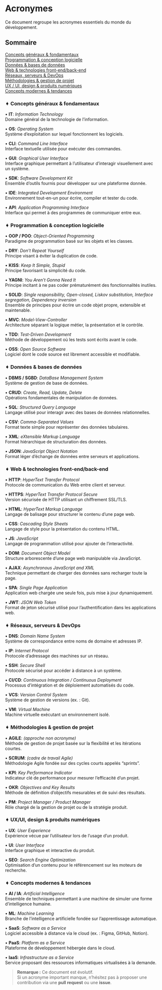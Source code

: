 # Acronymes

Ce document regroupe les acronymes essentiels du monde du développement.


## Sommaire

[Concepts généraux \& fondamentaux](#concepts-généraux--fondamentaux)
<br>
[Programmation \& conception logicielle](#programmation--conception-logicielle)
<br>
[Données \& bases de données](#données--bases-de-données)
<br>
[Web \& technologies front-end/back-end](#web--technologies-front-endback-end)
<br>
[Réseaux, serveurs \& DevOps](#réseaux-serveurs--devops)
<br>
[Méthodologies \& gestion de projet](#méthodologies--gestion-de-projet)
<br>
[UX / UI, design \& produits numériques](#ux--ui-design--produits-numériques)
<br>
[Concepts modernes \& tendances](#concepts-modernes--tendances)

### ➧ Concepts généraux & fondamentaux

• **IT**: *Information Technology*
<br>
Domaine général de la technologie de l’information.

• **OS**: *Operating System*
<br>
Système d’exploitation sur lequel fonctionnent les logiciels.

• **CLI**: *Command Line Interface*
<br>
Interface textuelle utilisée pour exécuter des commandes.

• **GUI**: *Graphical User Interface*
<br>
Interface graphique permettant à l’utilisateur d’interagir visuellement avec un système.

• **SDK**: *Software Development Kit*
<br>
Ensemble d’outils fournis pour développer sur une plateforme donnée.

• **IDE**: *Integrated Development Environment*
<br>
Environnement tout-en-un pour écrire, compiler et tester du code.

• **API**: *Application Programming Interface*
<br>
Interface qui permet à des programmes de communiquer entre eux.

### ➧ Programmation & conception logicielle

• **OOP / POO**: *Object-Oriented Programming*
<br>
Paradigme de programmation basé sur les objets et les classes.

• **DRY**: *Don’t Repeat Yourself*
<br>
Principe visant à éviter la duplication de code.

• **KISS**: *Keep It Simple, Stupid*
<br>
Principe favorisant la simplicité du code.

• **YAGNI**: *You Aren’t Gonna Need It*
<br>
Principe incitant à ne pas coder prématurément des fonctionnalités inutiles.

• **SOLID**: *Single responsibility, Open-closed, Liskov substitution, Interface segregation, Dependency inversion*
<br>
Ensemble de principes pour écrire un code objet propre, extensible et maintenable.

• **MVC**: *Model-View-Controller*
<br>
Architecture séparant la logique métier, la présentation et le contrôle.

• **TDD**: *Test-Driven Development*
<br>
Méthode de développement où les tests sont écrits avant le code.

• **OSS**: *Open Source Software*
<br>
Logiciel dont le code source est librement accessible et modifiable.

### ➧ Données & bases de données

• **DBMS / SGBD**: *DataBase Management System*
<br>
Système de gestion de base de données.

• **CRUD**: *Create, Read, Update, Delete*
<br>
Opérations fondamentales de manipulation de données.

• **SQL**: *Structured Query Language*
<br>
Langage utilisé pour interagir avec des bases de données relationnelles.

• **CSV**: *Comma-Separated Values*
<br>
Format texte simple pour représenter des données tabulaires.

• **XML**: *eXtensible Markup Language*
<br>
Format hiérarchique de structuration des données.

• **JSON**: *JavaScript Object Notation*
<br>
Format léger d’échange de données entre serveurs et applications.

### ➧ Web & technologies front-end/back-end

• **HTTP**: *HyperText Transfer Protocol*
<br>
Protocole de communication du Web entre client et serveur.

• **HTTPS**: *HyperText Transfer Protocol Secure*
<br>
Version sécurisée de HTTP utilisant un chiffrement SSL/TLS.

• **HTML**: *HyperText Markup Language*
<br>
Langage de balisage pour structurer le contenu d’une page web.

• **CSS**: *Cascading Style Sheets*
<br>
Langage de style pour la présentation du contenu HTML.

• **JS**: *JavaScript*
<br>
Langage de programmation utilisé pour ajouter de l’interactivité.

• **DOM**: *Document Object Model*
<br>
Structure arborescente d’une page web manipulable via JavaScript.

• **AJAX**: *Asynchronous JavaScript and XML*
<br>
Technique permettant de charger des données sans recharger toute la page.

• **SPA**: *Single Page Application*
<br>
Application web chargée une seule fois, puis mise à jour dynamiquement.

• **JWT**: *JSON Web Token*
<br>
Format de jeton sécurisé utilisé pour l’authentification dans les applications web.

### ➧ Réseaux, serveurs & DevOps

• **DNS**: *Domain Name System*
<br>
Système de correspondance entre noms de domaine et adresses IP.

• **IP**: *Internet Protocol*
<br>
Protocole d’adressage des machines sur un réseau.

• **SSH**: *Secure Shell*
<br>
Protocole sécurisé pour accéder à distance à un système.

• **CI/CD**: *Continuous Integration / Continuous Deployment*
<br>
Processus d’intégration et de déploiement automatisés du code.

• **VCS**: *Version Control System*
<br>
Système de gestion de versions (ex. : Git).

• **VM**: *Virtual Machine*
<br>
Machine virtuelle exécutant un environnement isolé.

### ➧ Méthodologies & gestion de projet

• **AGILE**: *(approche non acronyme)*
<br>
Méthode de gestion de projet basée sur la flexibilité et les itérations courtes.

• **SCRUM**: *(cadre de travail Agile)*
<br>
Méthodologie Agile fondée sur des cycles courts appelés “sprints”.

• **KPI**: *Key Performance Indicator*
<br>
Indicateur clé de performance pour mesurer l’efficacité d’un projet.

• **OKR**: *Objectives and Key Results*
<br>
Méthode de définition d’objectifs mesurables et de suivi des résultats.

• **PM**: *Project Manager / Product Manager*
<br>
Rôle chargé de la gestion de projet ou de la stratégie produit.

### ➧ UX/UI, design & produits numériques

• **UX**: *User Experience*
<br>
Expérience vécue par l’utilisateur lors de l’usage d’un produit.

• **UI**: *User Interface*
<br>
Interface graphique et interactive du produit.

• **SEO**: *Search Engine Optimization*
<br>
Optimisation d’un contenu pour le référencement sur les moteurs de recherche.

### ➧ Concepts modernes & tendances

• **AI / IA**: *Artificial Intelligence*
<br>
Ensemble de techniques permettant à une machine de simuler une forme d’intelligence humaine.

• **ML**: *Machine Learning*
<br>
Branche de l’intelligence artificielle fondée sur l’apprentissage automatique.

• **SaaS**: *Software as a Service*
<br>
Logiciel accessible à distance via le cloud (ex. : Figma, GitHub, Notion).

• **PaaS**: *Platform as a Service*
<br>
Plateforme de développement hébergée dans le cloud.

• **IaaS**: *Infrastructure as a Service*
<br>
Service proposant des ressources informatiques virtualisées à la demande.

> **Remarque :** Ce document est évolutif.  
> Si un acronyme important manque, n’hésitez pas à proposer une contribution via une **pull request** ou une **issue**.
